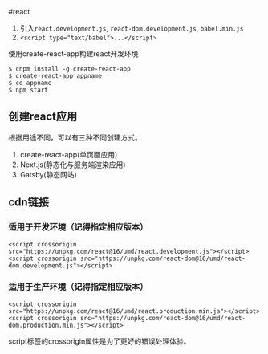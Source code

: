 #react

1. 引入`react.development.js`, `react-dom.development.js`, `babel.min.js`  
2. `<script type="text/babel">...</script>`  

使用create-react-app构建react开发环境  

	$ cnpm install -g create-react-app
	$ create-react-app appname
	$ cd appname
	$ npm start

## 创建react应用

根据用途不同，可以有三种不同创建方式。
1. create-react-app(单页面应用)
2. Next.js(静态化与服务端渲染应用)
3. Gatsby(静态网站)

## cdn链接

### 适用于开发环境（记得指定相应版本）

```
<script crossorigin src="https://unpkg.com/react@16/umd/react.development.js"></script>
<script crossorigin src="https://unpkg.com/react-dom@16/umd/react-dom.development.js"></script>
```

### 适用于生产环境（记得指定相应版本）

```
<script crossorigin src="https://unpkg.com/react@16/umd/react.production.min.js"></script>
<script crossorigin src="https://unpkg.com/react-dom@16/umd/react-dom.production.min.js"></script>
```

script标签的crossorigin属性是为了更好的错误处理体验。


